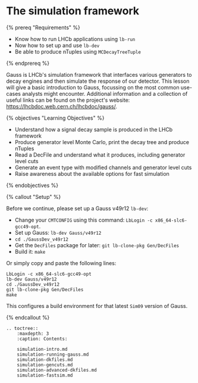 # The simulation framework
{% prereq "Requirements" %}

* Know how to run LHCb applications using `lb-run`
* Now how to set up and use `lb-dev`
* Be able to produce nTuples using `MCDecayTreeTuple`

{% endprereq %}

Gauss is LHCb's simulation framework that interfaces various generators to decay engines and then simulate the response of our detector.
This lesson will give a basic introduction to Gauss, focussing on the most common use-cases analysts might encounter. Additional information
and a collection of useful links can be found on the project's website: https://lhcbdoc.web.cern.ch/lhcbdoc/gauss/.

{% objectives "Learning Objectives" %}

* Understand how a signal decay sample is produced in the LHCb framework
* Produce generator level Monte Carlo, print the decay tree and produce nTuples
* Read a DecFile and understand what it produces, including generator level cuts
* Generate an event type with modified channels and generator level cuts
* Raise awareness about the available options for fast simulation

{% endobjectives %}

{% callout "Setup" %}

Before we continue, please set up a Gauss v49r12 `lb-dev`:
* Change your `CMTCONFIG` using this command: `LbLogin -c x86_64-slc6-gcc49-opt`.
* Set up Gauss: `lb-dev Gauss/v49r12`
* `cd ./GaussDev_v49r12`
* Get the `DecFiles` package for later: `git lb-clone-pkg Gen/DecFiles`
* Build it: `make`

Or simply copy and paste the following lines:
```shell
LbLogin -c x86_64-slc6-gcc49-opt
lb-dev Gauss/v49r12
cd ./GaussDev_v49r12
git lb-clone-pkg Gen/DecFiles
make
```
This configures a build environment for that latest `Sim09` version of Gauss.

{% endcallout %}

```eval_rst
.. toctree::
    :maxdepth: 3
    :caption: Contents:

    simulation-intro.md
    simulation-running-gauss.md
    simulation-dkfiles.md
    simulation-gencuts.md
    simulation-advanced-dkfiles.md
    simulation-fastsim.md
```
